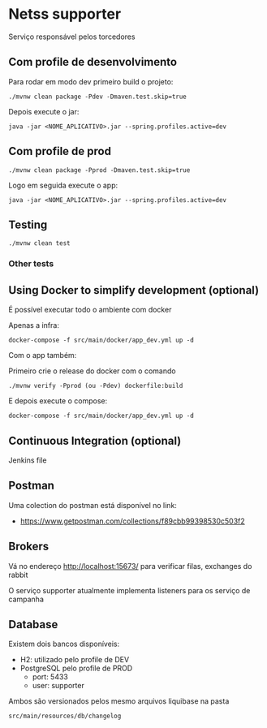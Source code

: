 # Netss supporter

Serviço responsável pelos torcedores

## Com profile de desenvolvimento

Para rodar em modo dev primeiro build o projeto:

    ./mvnw clean package -Pdev -Dmaven.test.skip=true

Depois execute o jar:

    java -jar <NOME_APLICATIVO>.jar --spring.profiles.active=dev

## Com profile de prod

    ./mvnw clean package -Pprod -Dmaven.test.skip=true

Logo em seguida execute o app:

    java -jar <NOME_APLICATIVO>.jar --spring.profiles.active=dev


## Testing

    ./mvnw clean test

### Other tests


## Using Docker to simplify development (optional)

É possível executar todo o ambiente com docker

Apenas a infra:
   
    docker-compose -f src/main/docker/app_dev.yml up -d

Com o app também:

Primeiro crie o release do docker com o comando 
    
    ./mvnw verify -Pprod (ou -Pdev) dockerfile:build
    
E depois execute o compose: 
  
    docker-compose -f src/main/docker/app_dev.yml up -d


## Continuous Integration (optional)

Jenkins file 

## Postman

Uma colection do postman está disponível no link:

+ <https://www.getpostman.com/collections/f89cbb99398530c503f2>
    
## Brokers

Vá no endereço <http://localhost:15673/> para verificar filas, exchanges do rabbit

O serviço supporter atualmente implementa listeners para os serviço de campanha

## Database

Existem dois bancos disponíveis:

+ H2: utilizado pelo profile de DEV 
+ PostgreSQL pelo profile de PROD 
    + port: 5433
    + user: supporter


Ambos são versionados pelos mesmo arquivos liquibase na pasta

    src/main/resources/db/changelog
